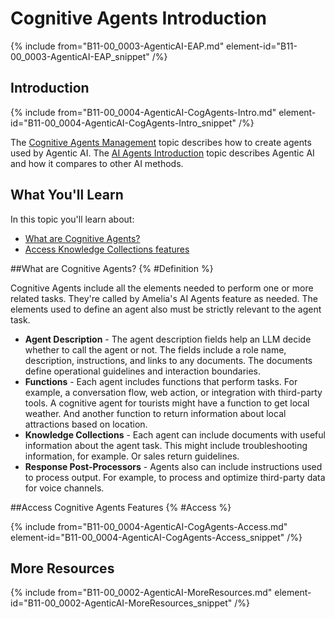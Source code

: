# Cognitive Agents Introduction

{% include from="B11-00_0003-AgenticAI-EAP.md" element-id="B11-00_0003-AgenticAI-EAP_snippet" /%}

## Introduction

{% include from="B11-00_0004-AgenticAI-CogAgents-Intro.md" element-id="B11-00_0004-AgenticAI-CogAgents-Intro_snippet" /%}

The [Cognitive Agents Management](B03-11_0102-Cognitive-Agents-Management.md) topic describes how to create agents used by Agentic AI. The [AI Agents Introduction](B03-11_0001-AI-Agents-Intro.md) topic describes Agentic AI and how it compares to other AI methods.

## What You'll Learn

In this topic you'll learn about:

* [What are Cognitive Agents?](#Definition)
* [Access Knowledge Collections features](#Access)


##What are Cognitive Agents? {% #Definition %}

Cognitive Agents include all the elements needed to perform one or more related tasks. They're called by Amelia's AI Agents feature as needed. The elements used to define an agent also must be strictly relevant to the agent task.

* **Agent Description** - The agent description fields help an LLM decide whether to call the agent or not. The fields include a role name, description, instructions, and links to any documents. The documents define operational guidelines and interaction boundaries.
* **Functions** - Each agent includes functions that perform tasks. For example, a conversation flow, web action, or integration with third-party tools. A cognitive agent for tourists might have a function to get local weather. And another function to return information about local attractions based on location.
* **Knowledge Collections** - Each agent can include documents with useful information about the agent task. This might include troubleshooting information, for example. Or sales return guidelines.
* **Response Post-Processors** - Agents also can include instructions used to process output. For example, to process and optimize third-party data for voice channels.

##Access Cognitive Agents Features {% #Access %}

{% include from="B11-00_0004-AgenticAI-CogAgents-Access.md" element-id="B11-00_0004-AgenticAI-CogAgents-Access_snippet" /%}

## More Resources

{% include from="B11-00_0002-AgenticAI-MoreResources.md" element-id="B11-00_0002-AgenticAI-MoreResources_snippet" /%}
